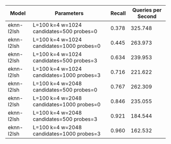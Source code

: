 |Model|Parameters|Recall|Queries per Second|
|---|---|---|---|
|eknn-l2lsh|L=100 k=4 w=1024 candidates=500 probes=0|0.378|325.748|
|eknn-l2lsh|L=100 k=4 w=1024 candidates=1000 probes=0|0.445|263.973|
|eknn-l2lsh|L=100 k=4 w=1024 candidates=500 probes=3|0.634|239.953|
|eknn-l2lsh|L=100 k=4 w=1024 candidates=1000 probes=3|0.716|221.622|
|eknn-l2lsh|L=100 k=4 w=2048 candidates=500 probes=0|0.767|262.309|
|eknn-l2lsh|L=100 k=4 w=2048 candidates=1000 probes=0|0.846|235.055|
|eknn-l2lsh|L=100 k=4 w=2048 candidates=500 probes=3|0.921|184.544|
|eknn-l2lsh|L=100 k=4 w=2048 candidates=1000 probes=3|0.960|162.532|
